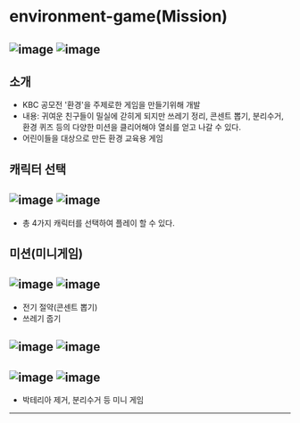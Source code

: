 # environment-game(Mission)
![image](https://github.com/ub0329/environment-game/assets/112606772/e86fc6cb-1e14-4426-9b78-39ad9d3e7094)
![image](https://github.com/ub0329/environment-game/assets/112606772/56505af8-650f-4f50-8bd9-cf98dea70d33)
-

## 소개
- KBC 공모전 '환경'을 주제로한 게임을 만들기위해 개발
- 내용: 귀여운 친구들이 밀실에 갇히게 되지만 쓰레기 정리, 콘센트 뽑기, 분리수거, 환경 퀴즈 등의 다양한 미션을 클리어해야 열쇠를 얻고 나갈 수 있다.
- 어린이들을 대상으로 만든 환경 교육용 게임

## 캐릭터 선택
![image](https://github.com/ub0329/environment-game/assets/112606772/27f3aaaa-96b7-4dbf-b662-716f9f2a640f)
![image](https://github.com/ub0329/environment-game/assets/112606772/df8be194-d96a-40c5-ae55-11e1a82cee6c)
-
- 총 4가지 캐릭터를 선택하여 플레이 할 수 있다.

## 미션(미니게임)
![image](https://github.com/ub0329/environment-game/assets/112606772/0dcc93d6-4aac-49f2-92dc-0d17ef5f6a00)
![image](https://github.com/ub0329/environment-game/assets/112606772/07ea9e69-aee5-4690-a38c-5a33d96825a3)
-
- 전기 절약(콘센트 뽑기)
- 쓰레기 줍기

![image](https://github.com/ub0329/environment-game/assets/112606772/68b89000-e166-4508-9001-4ab50040e2c4)
![image](https://github.com/ub0329/environment-game/assets/112606772/89232d08-af9e-48f8-968d-114be55a122a)
-
![image](https://github.com/ub0329/environment-game/assets/112606772/376f3b73-b9da-4246-9d96-b9de80469614)
![image](https://github.com/ub0329/environment-game/assets/112606772/31bc0150-6bed-43e3-9175-8ee9f1fc060b)
-
- 박테리아 제거, 분리수거 등 미니 게임

***











